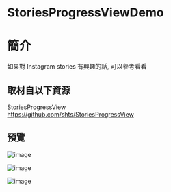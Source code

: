 # StoriesProgressViewDemo

簡介
==================================
如果對 Instagram stories 有興趣的話, 可以參考看看                                   

取材自以下資源
--------
StoriesProgressView                                   
https://github.com/shts/StoriesProgressView    
                        
預覽
--------
![image](https://i.imgur.com/j7eyaxn.jpg)                                      

![image](https://i.imgur.com/mjIHstI.png)                                      

![image](https://i.imgur.com/lQHjNGC.png)                                      
